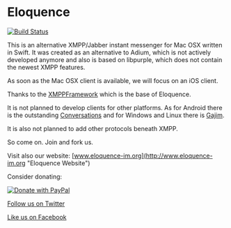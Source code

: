 # Eloquence

[![Build Status](https://travis-ci.org/farion/eloquence.svg?branch=master)](https://travis-ci.org/farion/eloquence)

This is an alternative XMPP/Jabber instant messenger for Mac OSX written in Swift. It was created as an alternative to Adium, which is not actively developed anymore and also is based on libpurple, which does not contain the newest XMPP features.

As soon as the Mac OSX client is available, we will focus on an iOS client.

Thanks to the [XMPPFramework](https://github.com/robbiehanson/XMPPFramework "XMPPFramework") which is the base of Eloquence.

It is not planned to develop clients for other platforms.
As for Android there is the outstanding [Conversations](https://conversations.im "Conversations") and for Windows and Linux there is [Gajim](https://gajim.org/ "Gajim").

It is also not planned to add other protocols beneath XMPP.

So come on. Join and fork us.

Visit also our website: [www.eloquence-im.org](http://www.eloquence-im.org "Eloquence Website")

Consider donating:

[![Donate with PayPal](https://www.paypalobjects.com/en_US/i/btn/btn_donate_LG.gif)](https://www.paypal.com/cgi-bin/webscr?cmd=_s-xclick&hosted_button_id=RBBFDAWHZT7FG)

[Follow us on Twitter](https://twitter.com/EloquenceIM)

[Like us on Facebook](https://facebook.com/eloquenceim)
